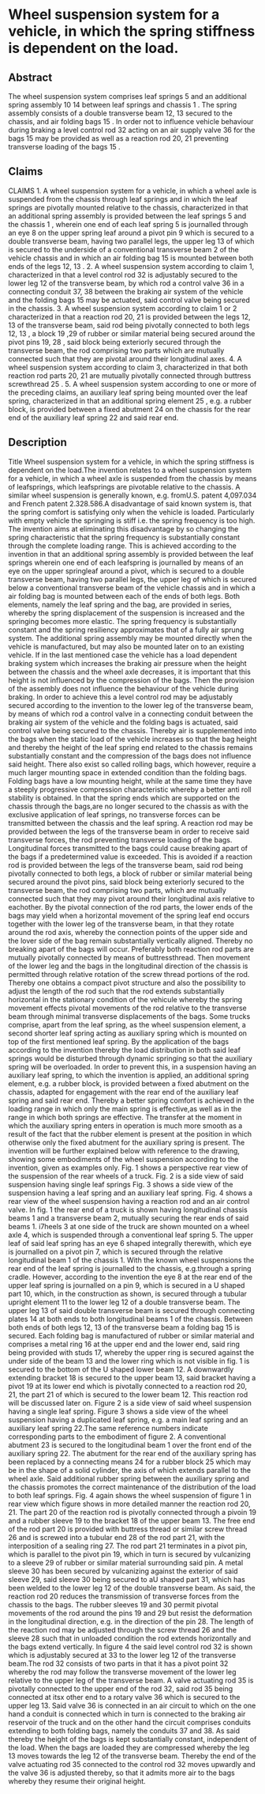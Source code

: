 # Wheel suspension system for a vehicle, in which the spring stiffness is dependent on the load.

## Abstract
The wheel suspension system comprises leaf springs 5 and an additional spring assembly 10 14 between leaf springs and chassis 1 . The spring assembly consists of a double transverse beam 12, 13 secured to the chassis, and air folding bags 15 . In order not to influence vehicle behaviour during braking a level control rod 32 acting on an air supply valve 36 for the bags 15 may be provided as well as a reaction rod 20, 21 preventing transverse loading of the bags 15 .

## Claims
CLAIMS 1. A wheel suspension system for a vehicle, in which a wheel axle is suspended from the chassis through leaf springs and in which the leaf springs are pivotally mounted relative to the chassis, characterized in that an additional spring assembly is provided between the leaf springs 5 and the chassis 1 , wherein one end of each leaf spring 5 is journalled through an eye 8 on the upper spring leaf around a pivot pin 9 which is secured to a double transverse beam, having two parallel legs, the upper leg 13 of which is secured to the underside of a conventional transverse beam 2 of the vehicle chassis and in which an air folding bag 15 is mounted between both ends of the legs 12, 13 . 2. A wheel suspension system according to claim 1, characterized in that a level control rod 32 is adjustably secured to the lower leg 12 of the transverse beam, by which rod a control valve 36 in a connecting conduit 37, 38 between the braking air system of the vehicle and the folding bags 15 may be actuated, said control valve being secured in the chassis. 3. A wheel suspension system according to claim 1 or 2 characterized in that a reaction rod 20, 21 is provided between the legs 12, 13 of the transverse beam, said rod being pivotally connected to both legs 12, 13 , a block 19 ,29 of rubber or similar material being secured around the pivot pins 19, 28 , said block being exteriorly secured through the transverse beam, the rod comprising two parts which are mutually connected such that they are pivotal around their longitudinal axes. 4. A wheel suspension system according to claim 3, characterized in that both reaction rod parts 20, 21 are mutually pivotally connected through buttress screwthread 25 . 5. A wheel suspension system according to one or more of the preceding claims, an auxiliary leaf spring being mounted over the leaf spring, characterized in that an additional spring element 25 , e.g. a rubber block, is provided between a fixed abutment 24 on the chassis for the rear end of the auxiliary leaf spring 22 and said rear end.

## Description
Title Wheel suspension system for a vehicle, in which the spring stiffness is dependent on the load.The invention relates to a wheel suspension system for a vehicle, in which a wheel axle is suspended from the chassis by means of leafsprings, which leafsprings are pivotable relative to the chassis. A similar wheel suspension is generally known, e.g. fromU.S. patent 4,097.034 and French patent 2.328.586.A disadvantage of said known system is, that the spring comfort is satisfying only when the vehicle is loaded. Particularly with empty vehicle the springing is stiff i.e. the spring frequency is too high. The invention aims at eliminating this disadvantage by so changing the spring characteristic that the spring frequency is substantially constant through the complete loading range. This is achieved according to the invention in that an additional spring assembly is provided between the leaf springs wherein one end of each leafspring is journalled by means of an eye on the upper springleaf around a pivot, which is secured to a double transverse beam, having two parallel legs, the upper leg of which is secured below a conventional transverse beam of the vehicle chassis and in which a air folding bag is mounted between each of the ends of both legs. Both elements, namely the leaf spring and the bag, are provided in series, whereby the spring displacement of the suspension is increased and the springing becomes more elastic. The spring frequency is substantially constant and the spring resiliency approximates that of a fully air sprung system. The additional spring assembly may be mounted directly when the vehicle is manufactured, but may also be mounted later on to an existing vehicle. If in the last mentioned case the vehicle has a load dependent braking system which increases the braking air pressure when the height between the chassis and the wheel axle decreases, it is important that this height is not influenced by the compression of the bags. Then the provision of the assembly does not influence the behaviour of the vehicle during braking. In order to achieve this a level control rod may be adjustably secured according to the invention to the lower leg of the transverse beam, by means of which rod a control valve in a connecting conduit between the braking air system of the vehicle and the folding bags is actuated, said control valve being secured to the chassis. Thereby air is supplemented into the bags when the static load of the vehicle increases so that the bag height and thereby the height of the leaf spring end related to the chassis remains substantially constant and the compression of the bags does not influence said height. There also exist so called rolling bags, which however, require a much larger mounting space in extended condition than the folding bags. Folding bags have a low mounting height, while at the same time they have a steeply progressive compression characteristic whereby a better anti roll stability is obtained. In that the spring ends which are supported on the chassis through the bags,are no longer secured to the chassis as with the exclusive application of leaf springs, no transverse forces can be transmitted between the chassis and the leaf spring. A reaction rod may be provided between the legs of the transverse beam in order to receive said transverse forces, the rod preventing transverse loading of the bags. Longitudinal forces transmitted to the bags could cause breaking apart of the bags if a predetermined value is exceeded. This is avoided if a reaction rod is provided between the legs of the transverse beam, said rod being pivotally connected to both legs, a block of rubber or similar material being secured around the pivot pins, said block being exteriorly secured to the transverse beam, the rod comprising two parts, which are mutually connected such that they may pivot around their longitudinal axis relative to eachother. By the pivotal connection of the rod parts, the lower ends of the bags may yield when a horizontal movement of the spring leaf end occurs together with the lower leg of the transverse beam, in that they rotate around the rod axis, whereby the connection points of the upper side and the lover side of the bag remain substantially vertically aligned. Thereby no breaking apart of the bags will occur. Preferably both reaction rod parts are mutually pivotally connected by means of buttressthread. Then movement of the lower leg and the bags in the longitudinal direction of the chassis is permitted through relative rotation of the screw thread portions of the rod. Thereby one obtains a compact pivot structure and also the possibility to adjust the length of the rod such that the rod extends substantially horizontal in the stationary condition of the vehicule whereby the spring movement effects pivotal movements of the rod relative to the transverse beam through minimal transverse displacements of the bags. Some trucks comprise, apart from the leaf spring, as the wheel suspension element, a second shorter leaf spring acting as auxiliary spring which is mounted on top of the first mentioned leaf spring. By the application of the bags according to the invention thereby the load distribution in both said leaf springs would be disturbed through dynamic springing so that the auxiliary spring will be overloaded. In order to prevent this, in a suspension having an auxiliary leaf spring, to which the invention is applied, an additional spring element, e.g. a rubber block, is provided between a fixed abutment on the chassis, adapted for engagement with the rear end of the auxiliary leaf spring and said rear end. Thereby a better spring comfort is achieved in the loading range in which only the main spring is effective,as well as in the range in which both springs are effective. The transfer at the moment in which the auxiliary spring enters in operation is much more smooth as a result of the fact that the rubber element is present at the position in which otherwise only the fixed abutment for the auxiliary spring is present. The invention will be further explained below with reference to the drawing, showing some embodiments of the wheel suspension according to the invention, given as examples only. Fig. 1 shows a perspective rear view of the suspension of the rear wheels of a truck. Fig. 2 is a side view of said suspension having single leaf springs Fig. 3 shows a side view of the suspension having a leaf spring and an auxiliary leaf spring. Fig. 4 shows a rear view of the wheel suspension having a reaction rod and an air control valve. In fig. 1 the rear end of a truck is shown having longitudinal chassis beams 1 and a transverse beam 2, mutually securing the rear ends of said beams 1. i7heels 3 at one side of the truck are shown mounted on a wheel axle 4, which is suspended through a conventional leaf spring 5. The upper leaf of said leaf spring has an eye 6 shaped integrally therewith, which eye is journalled on a pivot pin 7, which is secured through the relative longitudinal beam 1 of the chassis 1. With the known wheel suspensions the rear end of the leaf spring is journalled to the chassis, e.g.through a spring cradle. However, according to the invention the eye 8 at the rear end of the upper leaf spring is journalled on a pin 9, which is secured in a U shaped part 10, which, in the construction as shown, is secured through a tubular upright element 11 to the lower leg 12 of a double transverse beam. The upper leg 13 of said double transverse beam is secured through connecting plates 14 at both ends to both longitudinal beams 1 of the chassis. Between both ends of both legs 12, 13 of the transverse beam a folding bag 15 is secured. Each folding bag is manufactured of rubber or similar material and comprises a metal ring 16 at the upper end and the lower end, said ring being provided with studs 17, whereby the upper ring is secured against the under side of the beam 13 and the lower ring which is not visible in fig. 1 is secured to the bottom of the U shaped lower beam 12. A downwardly extending bracket 18 is secured to the upper beam 13, said bracket having a pivot 19 at its lower end which is pivotally connected to a reaction rod 20, 21, the part 21 of which is secured to the lower beam 12. This reaction rod will be discussed later on. Figure 2 is a side view of said wheel suspension having a single leaf spring. Figure 3 shows a side view of the wheel suspension having a duplicated leaf spring, e.g. a main leaf spring and an auxiliary leaf spring 22.The same reference numbers indicate corresponding parts to the embodiment of figure 2. A conventional abutment 23 is secured to the longitudinal beam 1 over the front end of the auxiliary spring 22. The abutment for the rear end of the auxiliary spring has been replaced by a connecting means 24 for a rubber block 25 which may be in the shape of a solid cylinder, the axis of which extends parallel to the wheel axle. Said additional rubber spring between the auxiliary spring and the chassis promotes the correct maintenance of the distribution of the load to both leaf springs. Fig. 4 again shows the wheel suspension of figure 1 in rear view which figure shows in more detailed manner the reaction rod 20, 21. The part 20 of the reaction rod is pivotally connected through a pivoin 19 and a rubber sleeve 19 to the bracket 18 of the upper beam 13. The free end of the rod part 20 is provided with buttress thread or similar screw thread 26 and is screwed into a tubular end 28 of the rod part 21, with the interposition of a sealing ring 27. The rod part 21 terminates in a pivot pin, which is parallel to the pivot pin 19, which in turn is secured by vulcanizing to a sleeve 29 of rubber or similar material surrounding said pin. A metal sleeve 30 has been secured by vulcanizing against the exterior of said sleeve 29, said sleeve 30 being secured to aU shaped part 31, which has been welded to the lower leg 12 of the double transverse beam. As said, the reaction rod 20 reduces the transmission of transverse forces from the chassis to the bags. The rubber sleeves 19 and 30 permit pivotal movements of the rod around the pins 19 and 29 but resist the deformation in the longitudinal direction, e.g. in the direction of the pin 28. The length of the reaction rod may be adjusted through the screw thread 26 and the sleeve 28 such that in unloaded condition the rod extends horizontally and the bags extend vertically. In figure 4 the said level control rod 32 is shown which is adjustably secured at 33 to the lower leg 12 of the transverse beam.The rod 32 consists of two parts in that it has a pivot point 32 whereby the rod may follow the transverse movement of the lower leg relative to the upper leg of the transverse beam. A valve actuating rod 35 is pivotally connected to the upper end of the rod 32, said rod 35 being connected at itsx other end to a rotary valve 36 which is secured to the upper leg 13. Said valve 36 is connected in an air circuit to which on the one hand a conduit is connected which in turn is connected to the braking air reservoir of the truck and on the other hand the circuit comprises conduits extending to both folding bags, namely the conduits 37 and 38. As said thereby the height of the bags is kept substantially constant, independent of the load. When the bags are loaded they are compressed whereby the leg 13 moves towards the leg 12 of the transverse beam. Thereby the end of the valve actuating rod 35 connected to the control rod 32 moves upwardly and the valve 36 is adjusted thereby, so that it admits more air to the bags whereby they resume their original height.
